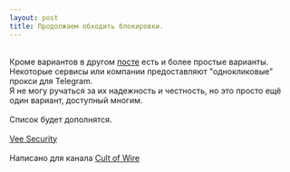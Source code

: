 ```yaml
---
layout: post
title: Продолжаем обходить блокировки.
---
```

<br />Кроме вариантов в другом <a href="https://fckrkn.github.io/tg/">посте</a> есть и более простые варианты.
<br />Некоторые сервисы или компании предоставляют "однокликовые" прокси для Telegram.
<br />Я не могу ручаться за их надежность и честность, но это просто ещё один вариант, доступный многим.
<br />
<br />Список будет дополнятся.
<br />
<br /><a href="https://t.me/socks?server=bg2.proxy.veesecurity.com&port=80&user=PROXY_5ACF59F9AF08A&pass=02643a0be3afd799">Vee Security</a>
<br />
<br />Написано для канала <a href="https://t.me/cultofwire">Cult of Wire</a>

